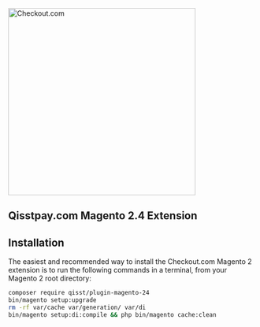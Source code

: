<img src="https://cdn.checkout.com/img/checkout-logo-online-payments.jpg" alt="Checkout.com" width="380"/>

## Qisstpay.com Magento 2.4 Extension

## Installation
The easiest and recommended way to install the Checkout.com Magento 2 extension is to run the following commands in a terminal, from your Magento 2 root directory:

```bash
composer require qisst/plugin-magento-24
bin/magento setup:upgrade
rm -rf var/cache var/generation/ var/di
bin/magento setup:di:compile && php bin/magento cache:clean